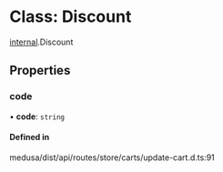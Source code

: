 # Class: Discount

[internal](../modules/internal-30.md).Discount

## Properties

### code

• **code**: `string`

#### Defined in

medusa/dist/api/routes/store/carts/update-cart.d.ts:91
